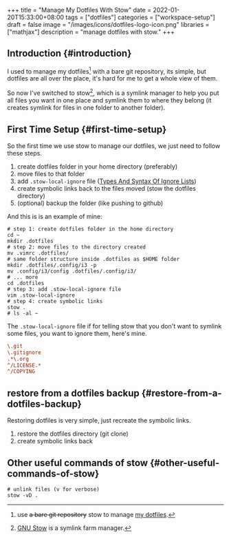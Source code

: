 +++
title = "Manage My Dotfiles With Stow"
date = 2022-01-20T15:33:00+08:00
tags = ["dotfiles"]
categories = ["workspace-setup"]
draft = false
image = "/images/icons/dotfiles-logo-icon.png"
libraries = ["mathjax"]
description = "manage dotfiles with stow."
+++

## Introduction {#introduction}

I used to manage my dotfiles[^fn:1] with a bare git repository, its simple, but dotfiles are all over the place, it's hard for me to get a whole view of them.

So now I've switched to stow[^fn:2], which is a symlink manager to help you put all files you want in one place and symlink them to where they belong (it creates symlink for files in one folder to another folder).


## First Time Setup {#first-time-setup}

So the first time we use stow to manage our dotfiles, we just need to follow these steps.

1.  create dotfiles folder in your home directory (preferably)
2.  move files to that folder
3.  add `.stow-local-ignore` file ([Types And Syntax Of Ignore Lists](https://www.gnu.org/software/stow/manual/html_node/Types-And-Syntax-Of-Ignore-Lists.html))
4.  create symbolic links back to the files moved (stow the dotfiles directory)
5.  (optional) backup the folder (like pushing to github)

And this is is an example of mine:

```shell
# step 1: create dotfiles folder in the home directory
cd ~
mkdir .dotfiles
# step 2: move files to the directory created
mv .vimrc .dotfiles/
# same folder structure inside .dotfiles as $HOME folder
mkdir .dotfiles/.config/i3 -p
mv .config/i3/config .dotfiles/.config/i3/
# ... more
cd .dotfiles
# step 3: add .stow-local-ignore file
vim .stow-local-ignore
# step 4: create symbolic links
stow .
# ls -al ~
```

The `.stow-local-ignore` file if for telling stow that you don't want to symlink some files, you want to ignore them, here's mine.

```cfg
\.git
\.gitignore
.*\.org
^/LICENSE.*
^/COPYING
```


## restore from a dotfiles backup {#restore-from-a-dotfiles-backup}

Restoring dotfiles is very simple, just recreate the symbolic links.

1.  restore the dotfiles directory (git clone)
2.  create symbolic links back


## Other useful commands of stow {#other-useful-commands-of-stow}

```shell
# unlink files (v for verbose)
stow -vD .
```

[^fn:1]: use ~~a bare git repository~~ stow  to manage [my dotfiles](https://github.com/sky-bro/.dotfiles).
[^fn:2]: [GNU Stow](https://www.gnu.org/software/stow/) is a symlink farm manager.